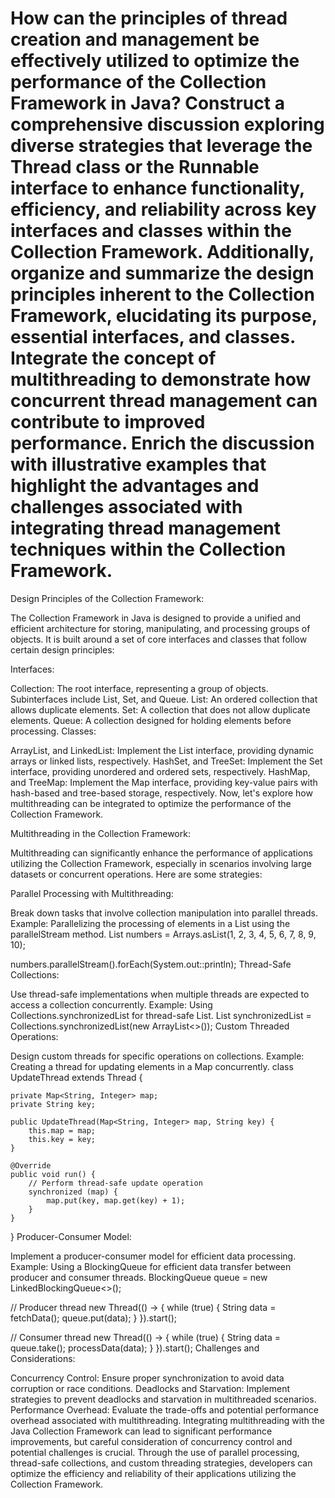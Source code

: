 # How can the principles of thread creation and management be effectively utilized to optimize the performance of the Collection Framework in Java? Construct a comprehensive discussion exploring diverse strategies that leverage the Thread class or the Runnable interface to enhance functionality, efficiency, and reliability across key interfaces and classes within the Collection Framework. Additionally, organize and summarize the design principles inherent to the Collection Framework, elucidating its purpose, essential interfaces, and classes. Integrate the concept of multithreading to demonstrate how concurrent thread management can contribute to improved performance. Enrich the discussion with illustrative examples that highlight the advantages and challenges associated with integrating thread management techniques within the Collection Framework.

Design Principles of the Collection Framework:

The Collection Framework in Java is designed to provide a unified and efficient architecture for storing, manipulating, and processing groups of objects. It is built around a set of core interfaces and classes that follow certain design principles:

Interfaces:

Collection: The root interface, representing a group of objects. Subinterfaces include List, Set, and Queue.
List: An ordered collection that allows duplicate elements.
Set: A collection that does not allow duplicate elements.
Queue: A collection designed for holding elements before processing.
Classes:

ArrayList, and LinkedList: Implement the List interface, providing dynamic arrays or linked lists, respectively.
HashSet, and TreeSet: Implement the Set interface, providing unordered and ordered sets, respectively.
HashMap, and TreeMap: Implement the Map interface, providing key-value pairs with hash-based and tree-based storage, respectively.
Now, let's explore how multithreading can be integrated to optimize the performance of the Collection Framework.

Multithreading in the Collection Framework:

Multithreading can significantly enhance the performance of applications utilizing the Collection Framework, especially in scenarios involving large datasets or concurrent operations. Here are some strategies:

Parallel Processing with Multithreading:

Break down tasks that involve collection manipulation into parallel threads.
Example: Parallelizing the processing of elements in a List using the parallelStream method.
List<Integer> numbers = Arrays.asList(1, 2, 3, 4, 5, 6, 7, 8, 9, 10);

numbers.parallelStream().forEach(System.out::println);
Thread-Safe Collections:

Use thread-safe implementations when multiple threads are expected to access a collection concurrently.
Example: Using Collections.synchronizedList for thread-safe List.
List<String> synchronizedList = Collections.synchronizedList(new ArrayList<>());
Custom Threaded Operations:

Design custom threads for specific operations on collections.
Example: Creating a thread for updating elements in a Map concurrently.
class UpdateThread extends Thread {

    private Map<String, Integer> map;
    private String key;

    public UpdateThread(Map<String, Integer> map, String key) {
        this.map = map;
        this.key = key;
    }

    @Override
    public void run() {
        // Perform thread-safe update operation
        synchronized (map) {
            map.put(key, map.get(key) + 1);
        }
    }

}
Producer-Consumer Model:

Implement a producer-consumer model for efficient data processing.
Example: Using a BlockingQueue for efficient data transfer between producer and consumer threads.
BlockingQueue<String> queue = new LinkedBlockingQueue<>();

// Producer thread
new Thread(() -> {
while (true) {
String data = fetchData();
queue.put(data);
}
}).start();

// Consumer thread
new Thread(() -> {
while (true) {
String data = queue.take();
processData(data);
}
}).start();
Challenges and Considerations:

Concurrency Control: Ensure proper synchronization to avoid data corruption or race conditions.
Deadlocks and Starvation: Implement strategies to prevent deadlocks and starvation in multithreaded scenarios.
Performance Overhead: Evaluate the trade-offs and potential performance overhead associated with multithreading.
Integrating multithreading with the Java Collection Framework can lead to significant performance improvements, but careful consideration of concurrency control and potential challenges is crucial. Through the use of parallel processing, thread-safe collections, and custom threading strategies, developers can optimize the efficiency and reliability of their applications utilizing the Collection Framework.
